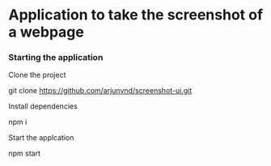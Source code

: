 # Application to take the screenshot of a webpage

### Starting the application 

Clone the project 

git clone https://github.com/arjunvnd/screenshot-ui.git

Install dependencies

npm i

Start the applcation

npm start
